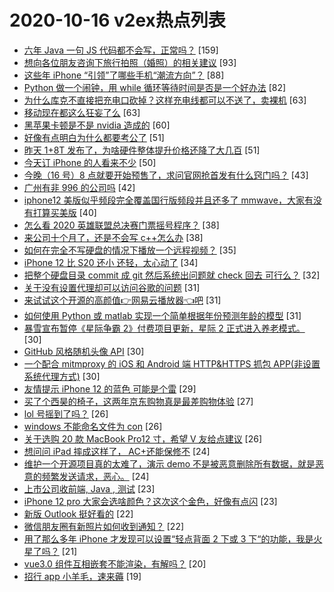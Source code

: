 # 2020-10-16 v2ex热点列表

+ [六年 Java 一句 JS 代码都不会写，正常吗？](https://www.v2ex.com/t/715476#reply159) [159]
+ [想向各位朋友咨询下旅行拍照（婚照）的相关建议](https://www.v2ex.com/t/715462#reply93) [93]
+ [这些年 iPhone “引领”了哪些手机“潮流方向”？](https://www.v2ex.com/t/715469#reply88) [88]
+ [Python 做一个闹钟，用 while 循环等待时间是否是一个好办法](https://www.v2ex.com/t/715524#reply82) [82]
+ [为什么库克不直接把充电口砍掉？这样充电线都可以不送了，卖裸机](https://www.v2ex.com/t/715563#reply63) [63]
+ [移动现在都这么狂妄了么](https://www.v2ex.com/t/715501#reply63) [63]
+ [黑苹果卡顿是不是 nvidia 造成的](https://www.v2ex.com/t/715470#reply60) [60]
+ [好像有点明白为什么都要考公了](https://www.v2ex.com/t/715714#reply51) [51]
+ [昨天 1+8T 发布了，为啥硬件整体提升价格还降了大几百](https://www.v2ex.com/t/715506#reply51) [51]
+ [今天订 iPhone 的人看来不少](https://www.v2ex.com/t/715765#reply50) [50]
+ [今晚（16 号）8 点就要开始预售了，求问官网抢首发有什么窍门吗？](https://www.v2ex.com/t/715478#reply43) [43]
+ [广州有非 996 的公司吗](https://www.v2ex.com/t/715455#reply42) [42]
+ [iphone12 美版似乎频段完全覆盖国行版频段并且还多了 mmwave，大家有没有打算买美版](https://www.v2ex.com/t/715639#reply40) [40]
+ [怎么看 2020 英雄联盟总决赛门票摇号程序？](https://www.v2ex.com/t/715531#reply38) [38]
+ [来公司十个月了，还是不会写 c++怎么办](https://www.v2ex.com/t/715727#reply38) [38]
+ [如何在完全不写硬盘的情况下播放一个远程视频？](https://www.v2ex.com/t/715612#reply35) [35]
+ [iPhone 12 比 S20 还小 还轻，太心动了](https://www.v2ex.com/t/715466#reply34) [34]
+ [把整个硬盘目录 commit 成 git 然后系统出问题就 check 回去 可行么？](https://www.v2ex.com/t/715456#reply32) [32]
+ [关于没有设置代理却可以访问谷歌的问题](https://www.v2ex.com/t/715574#reply31) [31]
+ [来试试这个开源的高颜值👉网易云播放器👈吧](https://www.v2ex.com/t/715658#reply31) [31]
+ [如何使用 Python 或 matlab 实现一个简单根据年份预测年龄的模型](https://www.v2ex.com/t/715692#reply31) [31]
+ [暴雪宣布暂停《星际争霸 2》付费项目更新，星际 2 正式进入养老模式。](https://www.v2ex.com/t/715446#reply30) [30]
+ [GitHub 风格随机头像 API](https://www.v2ex.com/t/715467#reply30) [30]
+ [一个配合 mitmproxy 的 iOS 和 Android 端 HTTP&HTTPS 抓包 APP(非设置系统代理方式)](https://www.v2ex.com/t/715477#reply30) [30]
+ [友情提示 iPhone 12 的蓝色 可能是个雷](https://www.v2ex.com/t/715631#reply29) [29]
+ [买了个西昊的椅子，这两年京东购物真是最差购物体验](https://www.v2ex.com/t/715589#reply27) [27]
+ [lol 号摇到了吗？](https://www.v2ex.com/t/715546#reply26) [26]
+ [windows 不能命名文件为 con](https://www.v2ex.com/t/715678#reply26) [26]
+ [关于选购 20 款 MacBook Pro12 寸，希望 V 友给点建议](https://www.v2ex.com/t/715504#reply26) [26]
+ [想问问 iPad 摔成这样了， AC+还能保修不](https://www.v2ex.com/t/715635#reply24) [24]
+ [维护一个开源项目真的太难了，演示 demo 不是被恶意删除所有数据，就是恶意的频繁发送请求，恶心。](https://www.v2ex.com/t/715490#reply24) [24]
+ [上市公司收前端, Java , 测试](https://www.v2ex.com/t/715614#reply23) [23]
+ [iPhone 12 pro 大家会选啥颜色？这次这个金色，好像有点闪](https://www.v2ex.com/t/715459#reply23) [23]
+ [新版 Outlook 挺好看的](https://www.v2ex.com/t/715594#reply22) [22]
+ [微信朋友圈有新照片如何收到通知？](https://www.v2ex.com/t/715453#reply22) [22]
+ [用了那么多年 iPhone 才发现可以设置“轻点背面 2 下或 3 下“的功能，我是火星了吗？](https://www.v2ex.com/t/715564#reply21) [21]
+ [vue3.0 组件互相嵌套不能渲染，有解吗？](https://www.v2ex.com/t/715457#reply20) [20]
+ [招行 app 小羊毛，速来薅](https://www.v2ex.com/t/715471#reply19) [19]
